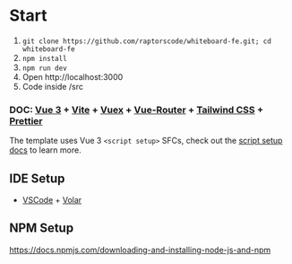 # Start

1. `git clone https://github.com/raptorscode/whiteboard-fe.git; cd whiteboard-fe`
2. `npm install`
3. `npm run dev`
4. Open http://localhost:3000
5. Code inside /src

### DOC: [Vue 3](https://v3.vuejs.org/) + [Vite](https://vitejs.dev/) + [Vuex](https://next.vuex.vuejs.org/) + [Vue-Router](https://next.router.vuejs.org/) + [Tailwind CSS](https://tailwindcss.com/) + [Prettier](https://prettier.io/)

The template uses Vue 3 `<script setup>` SFCs, check out the [script setup docs](https://v3.vuejs.org/api/sfc-script-setup.html#sfc-script-setup) to learn more.

## IDE Setup

-   [VSCode](https://code.visualstudio.com/) + [Volar](https://marketplace.visualstudio.com/items?itemName=johnsoncodehk.volar)

## NPM Setup

https://docs.npmjs.com/downloading-and-installing-node-js-and-npm
